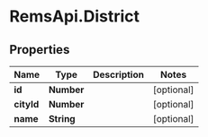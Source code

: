 # RemsApi.District

## Properties
Name | Type | Description | Notes
------------ | ------------- | ------------- | -------------
**id** | **Number** |  | [optional] 
**cityId** | **Number** |  | [optional] 
**name** | **String** |  | [optional] 


